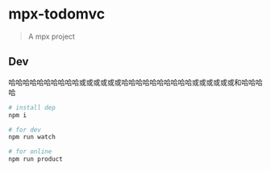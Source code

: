 # mpx-todomvc

> A mpx project

## Dev
哈哈哈哈哈哈哈哈哈哈或或或或或或哈哈哈哈哈哈哈哈哈哈或或或或或或和哈哈哈哈
```bash
# install dep
npm i

# for dev
npm run watch

# for online
npm run product
```
